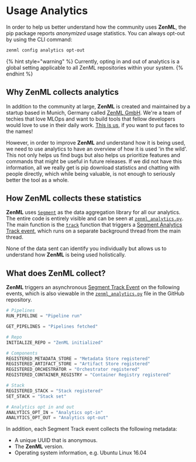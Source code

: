 # Usage Analytics

In order to help us better understand how the community uses **ZenML**, the pip package reports _anonymized_ usage 
statistics. You can always opt-out by using the CLI command:

```bash
zenml config analytics opt-out
```

{% hint style="warning" %}
Currently, opting in and out of analytics is a global setting applicable to all ZenML repositories within your system.
{% endhint %}

## Why ZenML collects analytics <a href="motivation" id="motivation"></a>

In addition to the community at large, **ZenML** is created and maintained by a startup based in Munich, Germany 
called [ZenML GmbH](https://zenml.io). We're a team of techies that love MLOps and want to build tools that 
fellow developers would love to use in their daily work. [This is us](https://zenml.io/team/), if you want to 
put faces to the names!

However, in order to improve **ZenML** and understand how it is being used, we need to use analytics to have an 
overview of how it is used 'in the wild'. This not only helps us find bugs but also helps us prioritize features 
and commands that might be useful in future releases. If we did not have this information, all we really get is 
pip download statistics and chatting with people directly, which while being valuable, is not enough to seriously 
better the tool as a whole.

## How ZenML collects these statistics <a href="implementation" id="implementation"></a>

**ZenML** uses [`Segment`](https://segment.com) as the data aggregation library for all our analytics. The entire 
code is entirely visible and can be seen at [`zenml_analytics.py`](../../../zenml/utils/zenml\_analytics.py). The 
main function is the [`track`](../../../zenml/utils/zenml\_analytics.py#L167) function that triggers 
a [Segment Analytics Track event](https://segment.com/docs/connections/spec/track/), which runs on a separate 
background thread from the main thread.

None of the data sent can identify you individually but allows us to understand how **ZenML** is being used 
holistically.

## What does ZenML collect? <a href="what" id="what"></a>

**ZenML** triggers an asynchronous [Segment Track Event](https://segment.com/docs/connections/spec/track/) on the 
following events, which is also viewable in the [`zenml_analytics.py`](../../../src/zenml/utils/analytics_utils.py) 
file in the GitHub repository.

```python
# Pipelines
RUN_PIPELINE = "Pipeline run"

GET_PIPELINES = "Pipelines fetched"

# Repo
INITIALIZE_REPO = "ZenML initialized"

# Components
REGISTERED_METADATA_STORE = "Metadata Store registered"
REGISTERED_ARTIFACT_STORE = "Artifact Store registered"
REGISTERED_ORCHESTRATOR = "Orchestrator registered"
REGISTERED_CONTAINER_REGISTRY = "Container Registry registered"

# Stack
REGISTERED_STACK = "Stack registered"
SET_STACK = "Stack set"

# Analytics opt in and out
ANALYTICS_OPT_IN = "Analytics opt-in"
ANALYTICS_OPT_OUT = "Analytics opt-out"
```

In addition, each Segment Track event collects the following metadata:

* A unique UUID that is anonymous.
* The **ZenML** version.
* Operating system information, e.g. Ubuntu Linux 16.04
